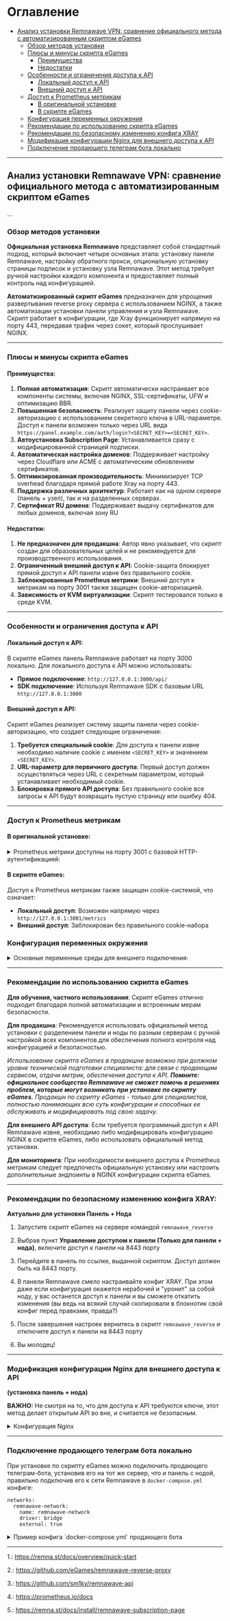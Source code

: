 # Оглавление

- [Анализ установки Remnawave VPN: сравнение официального метода с автоматизированным скриптом eGames](#анализ-установки-remnawave-vpn-сравнение-официального-метода-с-автоматизированным-скриптом-egames)
  - [Обзор методов установки](#обзор-методов-установки)
  - [Плюсы и минусы скрипта eGames](#плюсы-и-минусы-скрипта-egames)
    - [Преимущества](#преимущества)
    - [Недостатки](#недостатки)
  - [Особенности и ограничения доступа к API](#особенности-и-ограничения-доступа-к-api)
    - [Локальный доступ к API](#локальный-доступ-к-api)
    - [Внешний доступ к API](#внешний-доступ-к-api)
  - [Доступ к Prometheus метрикам](#доступ-к-prometheus-метрикам)
    - [В оригинальной установке](#в-оригинальной-установке)
    - [В скрипте eGames](#в-скрипте-egames)
  - [Конфигурация переменных окружения](#конфигурация-переменных-окружения)
  - [Рекомендации по использованию скрипта eGames](#рекомендации-по-использованию-скрипта-egames)
  - [Рекомендации по безопасному изменению конфига XRAY](#рекомендации-по-безопасному-изменению-конфига-xray)
  - [Модификация конфигурации Nginx для внешнего доступа к API](#модификация-конфигурации-nginx-для-внешнего-доступа-к-api)
  - [Подключение продающего телеграм бота локально](#подключение-продающего-телеграм-бота-локально)

---

## Анализ установки Remnawave VPN: сравнение официального метода с автоматизированным скриптом eGames
...


### Обзор методов установки

**Официальная установка Remnawave** представляет собой стандартный подход, который включает четыре основных этапа: установку панели Remnawave, настройку обратного прокси, опциональную установку страницы подписок и установку узла Remnawave. Этот метод требует ручной настройки каждого компонента и предоставляет полный контроль над конфигурацией.

**Автоматизированный скрипт eGames** предназначен для упрощения развертывания reverse proxy сервера с использованием NGINX, а также автоматизации установки панели управления и узла Remnawave. Скрипт работает в конфигурации, где Xray функционирует напрямую на порту 443, передавая трафик через сокет, который прослушивает NGINX.

---

### Плюсы и минусы скрипта eGames

#### Преимущества:

1. **Полная автоматизация**: Скрипт автоматически настраивает все компоненты системы, включая NGINX, SSL-сертификаты, UFW и оптимизацию BBR.
2. **Повышенная безопасность**: Реализует защиту панели через cookie-авторизацию с использованием секретного ключа в URL-параметре. Доступ к панели возможен только через URL вида `https://panel.example.com/auth/login?<SECRET_KEY>=<SECRET_KEY>`.
3. **Автоустановка Subscription Page**: Устанавливается сразу с модифицированной страницей подписки.
4. **Автоматическая настройка доменов**: Поддерживает настройку через Cloudflare или ACME с автоматическим обновлением сертификатов.
5. **Оптимизированная производительность**: Минимизирует TCP overhead благодаря прямой работе Xray на порту 443.
6. **Поддержка различных архитектур**: Работает как на одном сервере (панель + узел), так и на разделенных серверах.
7. **Сертификат RU домена**: Поддерживает выдачу сертификатов для любых доменов, включая зону RU

#### Недостатки:

1. **Не предназначен для продакшна**: Автор явно указывает, что скрипт создан для образовательных целей и не рекомендуется для производственного использования.
2. **Ограниченный внешний доступ к API**: Cookie-защита блокирует прямой доступ к API панели извне без правильного cookie.
3. **Заблокированные Prometheus метрики**: Внешний доступ к метрикам на порту 3001 также защищен cookie-авторизацией.
4. **Зависимость от KVM виртуализации**: Скрипт тестировался только в среде KVM.

---

### Особенности и ограничения доступа к API

#### Локальный доступ к API:

В скрипте eGames панель Remnawave работает на порту 3000 локально. Для локального доступа к API можно использовать:

- **Прямое подключение**: `http://127.0.0.1:3000/api/`
- **SDK подключение**: Используя Remnawave SDK с базовым URL `http://127.0.0.1:3000`


#### Внешний доступ к API:

Скрипт eGames реализует систему защиты панели через cookie-авторизацию, что создает следующие ограничения:

1. **Требуется специальный cookie**: Для доступа к панели извне необходимо наличие cookie с именем `<SECRET_KEY>` и значением `<SECRET_KEY>`.
2. **URL-параметр для первичного доступа**: Первый доступ должен осуществляться через URL с секретным параметром, который устанавливает необходимый cookie.
3. **Блокировка прямого API доступа**: Без правильного cookie все запросы к API будут возвращать пустую страницу или ошибку 404.

---

### Доступ к Prometheus метрикам

#### В оригинальной установке:

<details>
  <summary>Prometheus метрики доступны на порту 3001 с базовой HTTP-аутентификацией:</summary>

```yaml
scrape_configs:
  - job_name: 'remnawave'
    scheme: http
    metrics_path: /metrics
    static_configs:
      - targets: ['remnawave:3001']
    basic_auth:
      username: admin
      password: change_me
```
</details>


#### В скрипте eGames:

Доступ к Prometheus метрикам также защищен cookie-системой, что означает:

- **Локальный доступ**: Возможен напрямую через `http://127.0.0.1:3001/metrics`
- **Внешний доступ**: Заблокирован без правильного cookie-набора


### Конфигурация переменных окружения

<details>
  <summary>Основные переменные среды для внешнего подключения:</summary>

| Переменная | Назначение | Значение по умолчанию |
| :-- | :-- | :-- |
| `APP_PORT` | Порт панели | 3000 |
| `METRICS_PORT` | Порт метрик | 3001 |
| `METRICS_USER` | Пользователь метрик | admin |
| `METRICS_PASS` | Пароль метрик | change_me |
| `JWT_AUTH_SECRET` | Секрет JWT авторизации | change_me |
| `JWT_API_TOKENS_SECRET` | Секрет API токенов | change_me |

</details>

---

### Рекомендации по использованию скрипта eGames

**Для обучения, частного использования**: Скрипт eGames отлично подходит благодаря полной автоматизации и встроенным мерам безопасности.

**Для продакшна**: Рекомендуется использовать официальный метод установки с разделением панели и ноды по разным серверам с ручной настройкой всех компонентов для обеспечения полного контроля над конфигурацией и безопасностью. 

*Использование скрипта eGames в продакшне возможно при должном уровне технической подготовки специалиста: для связи с продающим сервисом, отдачи метрик, обеспечения доступа к API. **Помните: официальное сообщество Remnawave не сможет помочь в решениях проблем, которые могут возникать при установке по скрипту eGames.** Продакшн по скрипту eGames - только для специалистов, полностью понимающих всю суть конфигурации и способных ее обслуживать и модифицировать под свою задачу.*

**Для внешнего API доступа**: Если требуется программный доступ к API Remnawave извне, необходимо либо модифицировать конфигурацию NGINX в скрипте eGames, либо использовать официальный метод установки.

**Для мониторинга**: При необходимости внешнего доступа к Prometheus метрикам следует предпочесть официальную установку или настроить дополнительные эндпоинты в NGINX конфигурации скрипта eGames.

---

### Рекомендации по безопасному изменению конфига XRAY:

**Актуально для установки Панель + Нода**

1. Запустите скрипт eGames на сервере командой `remnawave_reverse`

2.  Выбрав пункт **Управление доступом к панели (Только для панели + нода)**, включите доступ к панели на 8443 порту

3.  Перейдите в панель по ссылке, выданной скриптом. Доступ должен быть на 8443 порту.

4.  В панели Remnawave смело настраивайте конфиг XRAY. При этом даже если конфигурация окажется нерабочей и "уронит" за собой ноду, у вас останется доступ к панели и вы сможете откатить изменения (вы ведь на всякий случай скопировали в блокнотик свой конфиг перед правками, правда?)

5.  После завершения настроек вернитесь в скрипт `remnawave_reverse` и отключите доступ к панели на 8443 порту

6.  Вы молодец!


---


### Модификация конфигурации Nginx для внешнего доступа к API

 **(установка панель + нода)**

 **ВАЖНО:** Не смотря на то, что для доступа к API требуются ключи, этот метод делает открытым API во вне, и считается не безопасным.


<details>
  <summary>Конфигурация Nginx</summary>

  Добавляем в `nginx.conf` в блок сервера с доменом панели `server_name panel.domen.com;`

  здесь вместо `allow 192.168.1.100;` вписываем свой IP адрес сервера, с которого будем коннектится на API Remnawave

  ```
location ^~ /api/ {
    allow 192.168.1.100;
    deny all; 
    proxy_http_version 1.1;
    proxy_pass http://remnawave;
    proxy_set_header Host $host;
    proxy_set_header Upgrade $http_upgrade;
    proxy_set_header Connection $connection_upgrade;
    proxy_set_header X-Real-IP $remote_addr;
    proxy_set_header X-Forwarded-For $proxy_add_x_forwarded_for;
    proxy_set_header X-Forwarded-Proto $scheme;
    proxy_set_header X-Forwarded-Host $host;
    proxy_set_header X-Forwarded-Port $server_port;
    proxy_send_timeout 60s;
    proxy_read_timeout 60s;
}
  ```

  Это открывает доступ к API из-вне, при этом API будут по прежнему защищены токеном авторизации

</details>

---

### Подключение продающего телеграм бота локально

При установке по скрипту eGames можно подключить продающего телеграм-бота, установив его на тот же сервер, что и панель с нодой, правильно подключив его к сети Remnawave в `docker-compose.yml` конфиге:

```
networks:
  remnawave-network:
    name: remnawave-network
    driver: bridge
    external: true
```

<details>
  <summary>Пример конфига `docker-compose.yml` продающего бота</summary>

  ```
  services:
  bot:
    #    build: .
    image: ghcr.io/jolymmiels/remnawave-telegram-shop-bot:latest
    restart: always
    env_file:
      - .env
    environment:
      - TZ=Europe/Moscow
    depends_on:
      db:
        condition: service_healthy
    volumes:
      - ./translations:/translations
    networks:
      - remnawave-network
  db:
    image: postgres:17
    container_name: remnawave-telegram-shop-db
    hostname: remnawave-telegram-shop-db
    restart: always
    env_file:
      - .env
    environment:
      - POSTGRES_USER=${POSTGRES_USER}
      - POSTGRES_PASSWORD=${POSTGRES_PASSWORD}
      - POSTGRES_DB=${POSTGRES_DB}
      - TZ=UTC
    ports:
      - 127.0.0.1:5432:5432
    volumes:
      - remnawave-telegram-shop-db-data:/var/lib/postgresql/data
    healthcheck:
      test:
        - CMD-SHELL
        - pg_isready -U $${POSTGRES_USER} -d $${POSTGRES_DB}
      interval: 3s
      timeout: 10s
      retries: 3
    networks:
      - remnawave-network
volumes:
  remnawave-telegram-shop-db-data:
    driver: local
    external: false
    name: remnawave-telegram-shop-db-data
networks:
  remnawave-network:
    name: remnawave-network
    driver: bridge
    external: true
  ```

  </details>


---

1.: https://remna.st/docs/overview/quick-start

2.: https://github.com/eGames/remnawave-reverse-proxy

3.: https://github.com/sm1ky/remnawave-api

4.: https://prometheus.io/docs

5.: https://remna.st/docs/install/remnawave-subscription-page

